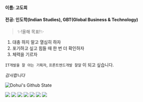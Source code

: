 #### 이름: 고도희
#### 전공: 인도학(Indian Studies), GBT(Global Business & Technology)

> ✨!올해 목표!✨
1. 대충 하지 말고 열심히 하자
2. 포기하고 싶고 힘들 때 한 번 더 확인하자
3. 체력을 기르자

`IT개발을 잘 아는 기획자`, `프론트엔드개발 잘알` 이 되고 싶습니다.

*감사합니다* <br>

![Dohui's Github State](https://github-readme-stats.vercel.app/api?username=DohuiKo&show_icons=true&theme=radical)                  

<img
  src="https://img.shields.io/badge/HTML5-E34F26?style=flat-square&logo=HTML5&logoColor=white"
/>
<img
  src="https://img.shields.io/badge/CSS3-1572B6?style=flat-square&logo=CSS3&logoColor=white"
/>
<img
  src="https://img.shields.io/badge/JavaScript-F7DF1E?style=flat-square&logo=JavaScript&logoColor=white"
/>
<img
  src="https://img.shields.io/badge/Java-007396?style=flat-square&logo=Java&logoColor=white"
/>
<img
  src="https://img.shields.io/badge/React-61DAFB?style=flat-square&logo=React&logoColor=white"
/>
<img
  src="https://img.shields.io/badge/Python-FF7800?style=flat-square&logo=Python&logoColor=white"
/>
<img
  src="https://img.shields.io/badge/C-A8B9CC?style=flat-square&logo=C&logoColor=white"
/>



<!--
**DohuiKo/DohuiKo** is a ✨ _special_ ✨ repository because its `README.md` (this file) appears on your GitHub profile.

Here are some ideas to get you started:

- 🔭 I’m currently working on ...
- 🌱 I’m currently learning ...
- 👯 I’m looking to collaborate on ...
- 🤔 I’m looking for help with ...
- 💬 Ask me about ...
- 📫 How to reach me: ...
- 😄 Pronouns: ...
- ⚡ Fun fact: ...
-->
